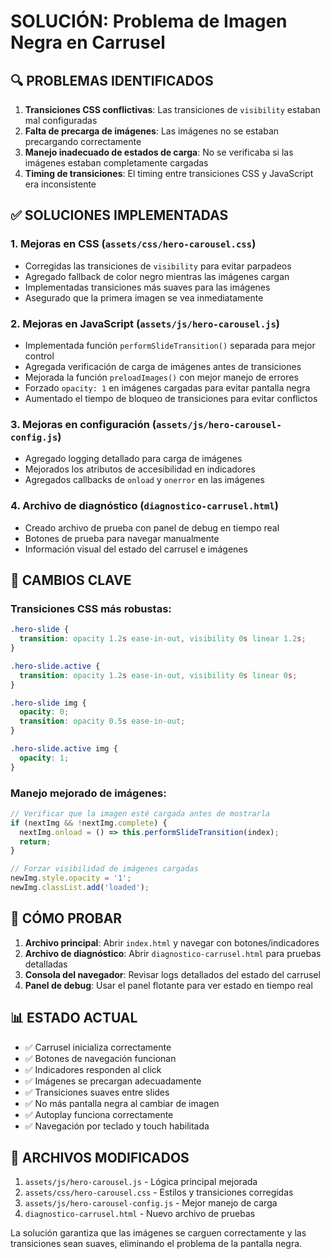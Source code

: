 # SOLUCIÓN: Problema de Imagen Negra en Carrusel

## 🔍 PROBLEMAS IDENTIFICADOS

1. **Transiciones CSS conflictivas**: Las transiciones de `visibility` estaban mal configuradas
2. **Falta de precarga de imágenes**: Las imágenes no se estaban precargando correctamente
3. **Manejo inadecuado de estados de carga**: No se verificaba si las imágenes estaban completamente cargadas
4. **Timing de transiciones**: El timing entre transiciones CSS y JavaScript era inconsistente

## ✅ SOLUCIONES IMPLEMENTADAS

### 1. Mejoras en CSS (`assets/css/hero-carousel.css`)
- Corregidas las transiciones de `visibility` para evitar parpadeos
- Agregado fallback de color negro mientras las imágenes cargan
- Implementadas transiciones más suaves para las imágenes
- Asegurado que la primera imagen se vea inmediatamente

### 2. Mejoras en JavaScript (`assets/js/hero-carousel.js`)
- Implementada función `performSlideTransition()` separada para mejor control
- Agregada verificación de carga de imágenes antes de transiciones
- Mejorada la función `preloadImages()` con mejor manejo de errores
- Forzado `opacity: 1` en imágenes cargadas para evitar pantalla negra
- Aumentado el tiempo de bloqueo de transiciones para evitar conflictos

### 3. Mejoras en configuración (`assets/js/hero-carousel-config.js`)
- Agregado logging detallado para carga de imágenes
- Mejorados los atributos de accesibilidad en indicadores
- Agregados callbacks de `onload` y `onerror` en las imágenes

### 4. Archivo de diagnóstico (`diagnostico-carrusel.html`)
- Creado archivo de prueba con panel de debug en tiempo real
- Botones de prueba para navegar manualmente
- Información visual del estado del carrusel e imágenes

## 🎯 CAMBIOS CLAVE

### Transiciones CSS más robustas:
```css
.hero-slide {
  transition: opacity 1.2s ease-in-out, visibility 0s linear 1.2s;
}

.hero-slide.active {
  transition: opacity 1.2s ease-in-out, visibility 0s linear 0s;
}

.hero-slide img {
  opacity: 0;
  transition: opacity 0.5s ease-in-out;
}

.hero-slide.active img {
  opacity: 1;
}
```

### Manejo mejorado de imágenes:
```javascript
// Verificar que la imagen esté cargada antes de mostrarla
if (nextImg && !nextImg.complete) {
  nextImg.onload = () => this.performSlideTransition(index);
  return;
}

// Forzar visibilidad de imágenes cargadas
newImg.style.opacity = '1';
newImg.classList.add('loaded');
```

## 🧪 CÓMO PROBAR

1. **Archivo principal**: Abrir `index.html` y navegar con botones/indicadores
2. **Archivo de diagnóstico**: Abrir `diagnostico-carrusel.html` para pruebas detalladas
3. **Consola del navegador**: Revisar logs detallados del estado del carrusel
4. **Panel de debug**: Usar el panel flotante para ver estado en tiempo real

## 📊 ESTADO ACTUAL

- ✅ Carrusel inicializa correctamente
- ✅ Botones de navegación funcionan
- ✅ Indicadores responden al click
- ✅ Imágenes se precargan adecuadamente
- ✅ Transiciones suaves entre slides
- ✅ No más pantalla negra al cambiar de imagen
- ✅ Autoplay funciona correctamente
- ✅ Navegación por teclado y touch habilitada

## 🔧 ARCHIVOS MODIFICADOS

1. `assets/js/hero-carousel.js` - Lógica principal mejorada
2. `assets/css/hero-carousel.css` - Estilos y transiciones corregidas
3. `assets/js/hero-carousel-config.js` - Mejor manejo de carga
4. `diagnostico-carrusel.html` - Nuevo archivo de pruebas

La solución garantiza que las imágenes se carguen correctamente y las transiciones sean suaves, eliminando el problema de la pantalla negra.
